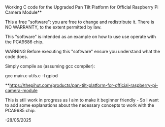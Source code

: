 Working C code for the Upgraded Pan Tilt Platform for Official Raspberry Pi Camera Module** 

This a free "software": you are free to change and redistribute it. There is NO WARRANTY, to the extent permitted by law.

This "software" is intended as an example on how to use use operate with the PCA9686 chip.

WARNING Before executing this "software" ensure you understand what the code does.

Simply compile as (assuming gcc compiler):

gcc main.c utils.c -l gpiod

**https://thepihut.com/products/pan-tilt-platform-for-official-raspberry-pi-camera-module

This is still work in progress as I aim to make it beginner friendly - So I want to add some explanations about the necessary concepts to work with the PCA9685 chip.

-28/05/2025
